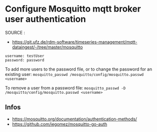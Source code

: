 # Configure Mosquitto mqtt broker user authentication

SOURCE :
- https://git.ufz.de/rdm-software/timeseries-management/mqtt-dataingest/-/tree/master/mosquitto
 
```
username: testUser
password: password
```

To add more users to the password file, or to change the password for an existing user:
`mosquitto_passwd /mosquitto/config/mosquitto.passwd <username>`

To remove a user from a password file:
`mosquitto_passwd -D  /mosquitto/config/mosquitto.passwd <username>`

## Infos

- https://mosquitto.org/documentation/authentication-methods/
- https://github.com/iegomez/mosquitto-go-auth
